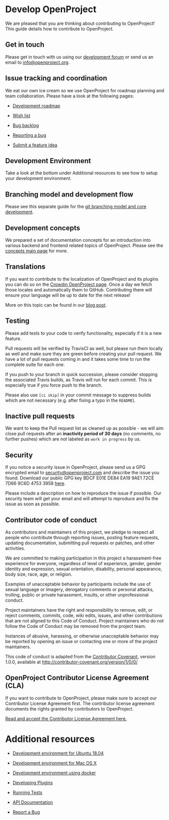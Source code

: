 # Develop OpenProject

We are pleased that you are thinking about contributing to OpenProject! This guide details how to contribute to OpenProject.

## Get in touch

Please get in touch with us using our [development forum](https://community.openproject.com/projects/openproject/forums/7) or send us an email to info@openproject.org.



## Issue tracking and coordination

We eat our own ice cream so we use OpenProject for roadmap planning and team collaboration. Please have a look at the following pages:

- [Development roadmap](https://community.openproject.com/projects/openproject/work_packages?query_id=1993)

- [Wish list](https://community.openproject.com/versions/26)

- [Bug backlog](https://community.openproject.com/projects/openproject/work_packages?query_id=491)

- [Reporting a bug](report-a-bug)

- [Submit a feature idea](submit-feature-idea)

  

## Development Environment

Take a look at the bottom under Additional resources to see how to setup your development environment.



## Branching model and development flow

Please see this separate guide for the [git branching model and core development](git-workflow).



## Development concepts

We prepared a set of documentation concepts for an introduction into various backend and frontend related topics of OpenProject. Please see the [concepts main page](concepts/) for more.



## Translations

If you want to contribute to the localization of OpenProject and its plugins you can do so on the [Crowdin OpenProject page](https://crowdin.com/project/openproject). Once a day we fetch those locales and automatically them to GitHub. Contributing there will ensure your language will be up to date for the next release!

More on this topic can be found in our [blog post](https://www.openproject.org/blog/help-translate-openproject-into-your-language/).

## Testing

Please add tests to your code to verify functionality, especially if it is a new feature.

Pull requests will be verified by TravisCI as well, but please run them locally as well and make sure they are green before creating your pull request. We have a lot of pull requests coming in and it takes some time to run the complete suite for each one.

If you push to your branch in quick succession, please consider stopping the associated Travis builds, as Travis will run for each commit. This is especially true if you force push to the branch.

Please also use `[ci skip]` in your commit message to suppress builds which are not necessary (e.g. after fixing a typo in the `README`).

## Inactive pull requests

We want to keep the Pull request list as cleaned up as possible - we will aim close pull requests after an **inactivity period of 30 days** (no comments, no further pushes) which are not labeled as `work in progress` by us.

## Security

If you notice a security issue in OpenProject, please send us a GPG encrypted email to security@openproject.com and describe the issue you found. Download our public GPG key BDCF E01E DE84 EA19 9AE1 72CE 7D66 9C6D 4753 3958 [here](https://keys.openpgp.org/vks/v1/by-fingerprint/BDCFE01EDE84EA199AE172CE7D669C6D47533958).

Please include a description on how to reproduce the issue if possible. Our security team will get your email and will attempt to reproduce and fix the issue as soon as possible.

## Contributor code of conduct

As contributors and maintainers of this project, we pledge to respect all people who contribute through reporting issues, posting feature requests, updating documentation, submitting pull requests or patches, and other activities.

We are committed to making participation in this project a harassment-free experience for everyone, regardless of level of experience, gender, gender identity and expression, sexual orientation, disability, personal appearance, body size, race, age, or religion.

Examples of unacceptable behavior by participants include the use of sexual language or imagery, derogatory comments or personal attacks, trolling, public or private harassment, insults, or other unprofessional conduct.

Project maintainers have the right and responsibility to remove, edit, or reject comments, commits, code, wiki edits, issues, and other contributions that are not aligned to this Code of Conduct. Project maintainers who do not follow the Code of Conduct may be removed from the project team.

Instances of abusive, harassing, or otherwise unacceptable behavior may be reported by opening an issue or contacting one or more of the project maintainers.

This code of conduct is adapted from the [Contributor Covenant](https://www.contributor-covenant.org/), version 1.0.0, available at http://contributor-covenant.org/version/1/0/0/



## OpenProject Contributor License Agreement (CLA)

If you want to contribute to OpenProject, please make sure to accept our Contributor License Agreement first. The contributor license agreement documents the rights granted by contributors to OpenProject.

[Read and accept the Contributor License Agreement here.](https://www.openproject.org/contributor-license-agreement/)

# Additional resources


* [Development environment for Ubuntu 18.04](development-environment-ubuntu)
* [Development environment for Mac OS X](development-environment-osx)
* [Development environment using docker](development-environment-docker)

* [Developing Plugins](create-openproject-plugin)
* [Running Tests](running-tests)
* [API Documentation](../api)
* [Report a Bug](report-a-bug)
